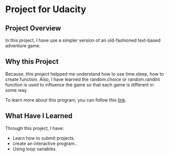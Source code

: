 # Project for Udacity

## Project Overview

In this project,  I have use a simpler version of an old-fashioned text-based adventure game.

## Why this Project

Because, this project helpped me understand how to use time.sleep, how to create function. 
Also, I have learned the random.choice or random.randint function is used to influence the game so that each game is different in some way.

To learn more about this program, you can follow this [link](https://www.udacity.com/course/intro-to-programming-nanodegree--nd000).

## What Have I Learned

Through this project, I have:

- Learn how to submit projects.
- create an interactive program..
- Using loop variables.
